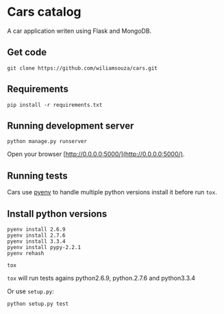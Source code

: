 Cars catalog
============

A car application writen using Flask and MongoDB.

Get code
--------

```
git clone https://github.com/wiliamsouza/cars.git
```

Requirements
------------

```
pip install -r requirements.txt
```

Running development server
--------------------------

```
python manage.py runserver
```

Open your browser [http://0.0.0.0:5000/](http://0.0.0.0:5000/).

Running tests
-------------

Cars use [pyenv](https://github.com/yyuu/pyenv) to handle multiple python
versions install it before run `tox`.

Install python versions
-----------------------

```
pyenv install 2.6.9
pyenv install 2.7.6
pyenv install 3.3.4
pyenv install pypy-2.2.1
pyenv rehash
```

```
tox
```

`tox` will run tests agains python2.6.9, python.2.7.6 and python3.3.4

Or use `setup.py`:

```
python setup.py test
```
